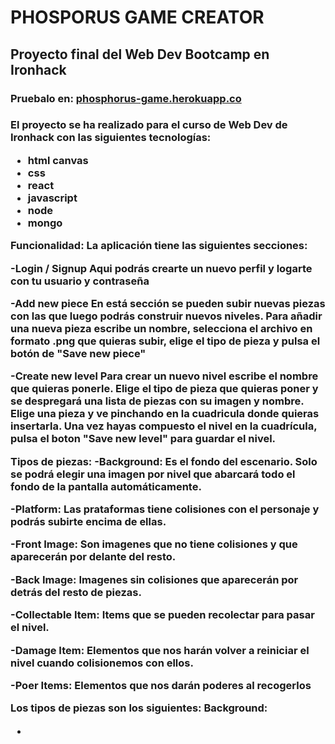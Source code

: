 <h1>PHOSPORUS GAME CREATOR</h1>
<h2>Proyecto final del Web Dev Bootcamp en Ironhack</h2>
<h3>Pruebalo en: <a href="https://phosphorus-game.herokuapp.com/">phosphorus-game.herokuapp.co</a><h3>

El proyecto se ha realizado para el curso de Web Dev de Ironhack con las siguientes tecnologías:
- html canvas
- css
- react
- javascript
- node
- mongo

Funcionalidad:
La aplicación tiene las siguientes secciones:

-Login / Signup
Aqui podrás crearte un nuevo perfil y logarte con tu usuario y contraseña

-Add new piece
En está sección se pueden subir nuevas piezas con las que luego podrás construir nuevos niveles.
Para añadir una nueva pieza escribe un nombre, selecciona el archivo en formato .png que quieras subir, elige el tipo de pieza y pulsa el botón de "Save new piece"

-Create new level
Para crear un nuevo nivel escribe el nombre que quieras ponerle.
Elige el tipo de pieza que quieras poner y se despregará una lista de piezas con su imagen y nombre.
Elige una pieza y ve pinchando en la cuadricula donde quieras insertarla.
Una vez hayas compuesto el nivel en la cuadrícula, pulsa el boton "Save new level" para guardar el nivel.

Tipos de piezas:
-Background: Es el fondo del escenario. Solo se podrá elegir una imagen por nivel que abarcará todo el fondo de la pantalla automáticamente.

-Platform: Las prataformas tiene colisiones con el personaje y podrás subirte encima de ellas.

-Front Image: Son imagenes que no tiene colisiones y que aparecerán por delante del resto.

-Back Image: Imagenes sin colisiones que aparecerán por detrás del resto de piezas.

-Collectable Item: Items que se pueden recolectar para pasar el nivel.

-Damage Item: Elementos que nos harán volver a reiniciar el nivel cuando colisionemos con ellos.

-Poer Items: Elementos que nos darán poderes al recogerlos



Los tipos de piezas son los siguientes:
Background: 

-
